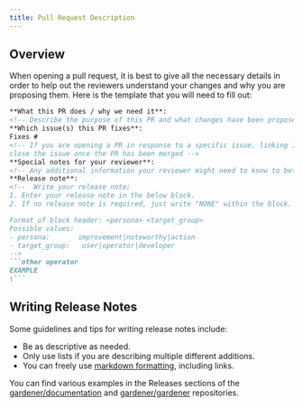 ```yaml
---
title: Pull Request Description
---
```


<!-- contains only public information -->

## Overview

When opening a pull request, it is best to give all the necessary details in order to help out the reviewers understand your changes and why you are proposing them. Here is the template that you will need to fill out:

```md
**What this PR does / why we need it**:
<!-- Describe the purpose of this PR and what changes have been proposed in it -->
**Which issue(s) this PR fixes**:
Fixes #
<!-- If you are opening a PR in response to a specific issue, linking it will automatically 
close the issue once the PR has been merged -->
**Special notes for your reviewer**:
<!-- Any additional information your reviewer might need to know to better process your PR -->
**Release note**:
<!--  Write your release note:
1. Enter your release note in the below block.
2. If no release note is required, just write "NONE" within the block.

Format of block header: <persona> <target_group>
Possible values:
- persona:       improvement|noteworthy|action
- target_group:   user|operator|developer
-->
```other operator
EXAMPLE
\```
```

## Writing Release Notes

Some guidelines and tips for writing release notes include:
- Be as descriptive as needed.
- Only use lists if you are describing multiple different additions.
- You can freely use [markdown formatting](../documentation/formatting-guide/_index.md#formatting-of-inline-elements), including links.

You can find various examples in the Releases sections of the [gardener/documentation](https://github.com/gardener/documentation/releases) and [gardener/gardener](https://github.com/gardener/gardener/releases) repositories.